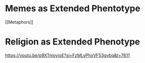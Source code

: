 # Memes as Extended Phentotype

[[Metaphors]]

# Religion as Extended Phenotype

https://youtu.be/p9XTnjoyioE?si=FzMLyPhxVF53gvbq&t=7611 